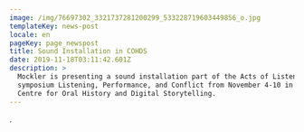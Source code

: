 ```yaml
---
image: /img/76697302_3321737281200299_533228719603449856_o.jpg
templateKey: news-post
locale: en
pageKey: page_newspost
title: Sound Installation in COHDS
date: 2019-11-18T03:11:42.601Z
description: >
  Mockler is presenting a sound installation part of the Acts of Listening Lab's
  symposium Listening, Performance, and Conflict from November 4-10 in the
  Centre for Oral History and Digital Storytelling.
---
```

.
